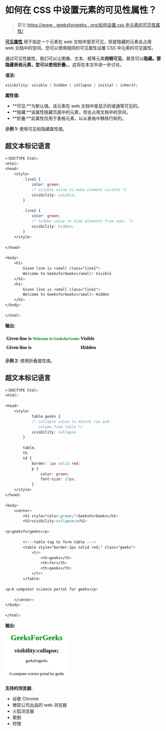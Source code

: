# 如何在 CSS 中设置元素的可见性属性？

> 原文:[https://www . geeksforgeeks . org/如何设置 css 中元素的可见性属性/](https://www.geeksforgeeks.org/how-to-set-visibility-property-of-an-element-in-css/)

[**可见属性**](https://www.geeksforgeeks.org/css-visibility-property/) 用于指定一个元素在 web 文档中是否可见，但是隐藏的元素会占用 web 文档中的空间。您可以使用相同的可见属性设置 CSS 中元素的可见属性。

通过可见性属性，我们可以让图像、文本、框等元素**肉眼可见**，甚至可以**隐藏。**要隐藏表格元素，您可以使用**折叠，**，这将在本文中进一步讨论。

**语法:**

```css
visibility: visible | hidden | collapse | initial | inherit;
```

**属性值:**

*   **可见:**为默认值。该元素在 web 文档中是显示的或通常可见的。
*   **隐藏:**该属性隐藏页面中的元素，但会占用文档中的空间。
*   **折叠:**此属性仅用于表格元素，以从表格中移除行和列。

**示例 1:** 使用可见和隐藏属性值。

## 超文本标记语言

```css
<!DOCTYPE html>
<html>
<head>
    <style>
        .line1 {
            color: green;
            /* visible value to make element visible */
            visibility: visible;
        }

        .line2 {
            color: green;
            /* hidden value to hide elements from user. */
            visibility: hidden;
        }
    </style>

</head>

<body>
    <h1>
        Given line is <small class="line1">
        Welcome to GeeksforGeeks</small> Visible
    </h1>
    <h1>
        Given line is <small class="line2">
        Welcome to GeeksforGeeks</small> Hidden
    </h1>
</body>

</html>
```

**输出:**

![](img/df9eadb718df2b629ffa97b95ea8d527.png)

**示例 2:** 使用折叠属性值。

## 超文本标记语言

```css
<!DOCTYPE html>
<html>

<head>
    <style>
            table.geeks {
            /* collapse value to delete row and
               column from table */
            visibility: collapse
        }

        table,
        th,
        td {
            border: 1px solid red;
            p {
                color: green;
                font-size: 25px;
            }
    </style>
</head>

<body>
    <center>
        <h1 style="color:green;">GeeksForGeeks</h1>
        <h2>visibility:collapse;</h2>

<p>geeksforgeeks</p>

        <!---table tag to form table --->
        <table style="border:1px solid red;" class="geeks">
            <tr>
                <th>geeks</th>
                <th>for</th>
                <th>geeks</th>
            </tr>
        </table>

<p>A computer science portal for geeks</p>

    </center>
</body>

</html>
```

**输出:**

![](img/cc428c80a12bf27421ca013b01392b85.png)

**支持的浏览器:**

*   谷歌 Chrome
*   微软公司出品的 web 浏览器
*   火狐浏览器
*   歌剧
*   狩猎